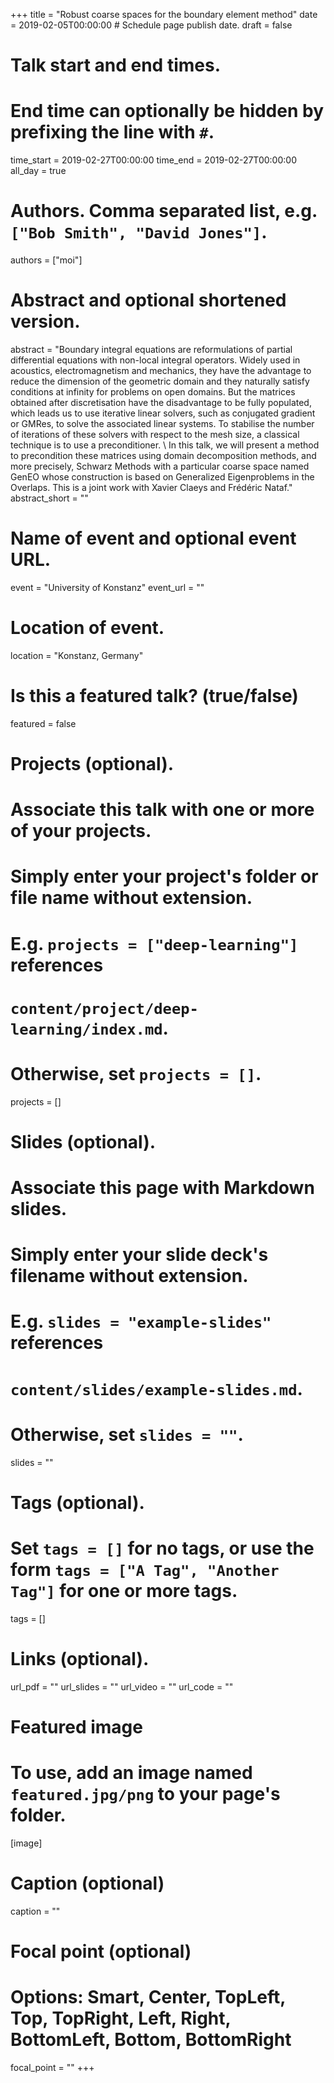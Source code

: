 +++
title = "Robust coarse spaces for the boundary element method"
date = 2019-02-05T00:00:00  # Schedule page publish date.
draft = false

# Talk start and end times.
#   End time can optionally be hidden by prefixing the line with `#`.
time_start = 2019-02-27T00:00:00
time_end = 2019-02-27T00:00:00
all_day = true

# Authors. Comma separated list, e.g. `["Bob Smith", "David Jones"]`.
authors = ["moi"]

# Abstract and optional shortened version.
abstract = "Boundary integral equations are reformulations of partial differential equations with non-local integral operators. Widely used in acoustics, electromagnetism and mechanics, they have the advantage to reduce the dimension of the geometric domain and they naturally satisfy conditions at infinity for problems on open domains. But the matrices obtained after discretisation have the disadvantage to be fully populated, which leads us to use iterative linear solvers, such as conjugated gradient or GMRes, to solve the associated linear systems. To stabilise the number of iterations of these solvers with respect to the mesh size, a classical technique is to use a preconditioner. \\ In this talk, we will present a method to precondition these matrices using domain decomposition methods, and more precisely, Schwarz Methods with a particular coarse space named GenEO whose construction is based on Generalized Eigenproblems in the Overlaps. This is a joint work with Xavier Claeys and Frédéric Nataf."
abstract_short = ""

# Name of event and optional event URL.
event = "University of Konstanz"
event_url = ""

# Location of event.
location = "Konstanz, Germany"

# Is this a featured talk? (true/false)
featured = false

# Projects (optional).
#   Associate this talk with one or more of your projects.
#   Simply enter your project's folder or file name without extension.
#   E.g. `projects = ["deep-learning"]` references 
#   `content/project/deep-learning/index.md`.
#   Otherwise, set `projects = []`.
projects = []

# Slides (optional).
#   Associate this page with Markdown slides.
#   Simply enter your slide deck's filename without extension.
#   E.g. `slides = "example-slides"` references 
#   `content/slides/example-slides.md`.
#   Otherwise, set `slides = ""`.
slides = ""

# Tags (optional).
#   Set `tags = []` for no tags, or use the form `tags = ["A Tag", "Another Tag"]` for one or more tags.
tags = []

# Links (optional).
url_pdf = ""
url_slides = ""
url_video = ""
url_code = ""

# Featured image
# To use, add an image named `featured.jpg/png` to your page's folder. 
[image]
  # Caption (optional)
  caption = ""

  # Focal point (optional)
  # Options: Smart, Center, TopLeft, Top, TopRight, Left, Right, BottomLeft, Bottom, BottomRight
  focal_point = ""
+++
